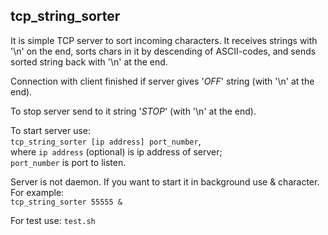 ## tcp_string_sorter

It is simple TCP server to sort incoming characters. It receives strings with '\n' on the end, sorts chars in it by descending of ASCII-codes, and sends sorted string back with '\n' at the end.

Connection with client finished if server gives '*OFF*' string (with '\n' at the end).

To stop server send to it string '*STOP*' (with '\n' at the end).

To start server use:  
	`tcp_string_sorter [ip address] port_number`,  
	where `ip address` (optional) is ip address of server;  
	`port_number` is port to listen.

Server is not daemon. If you want to start it in background use & character. For example:  
	`tcp_string_sorter 55555 &`

For test use: `test.sh`
